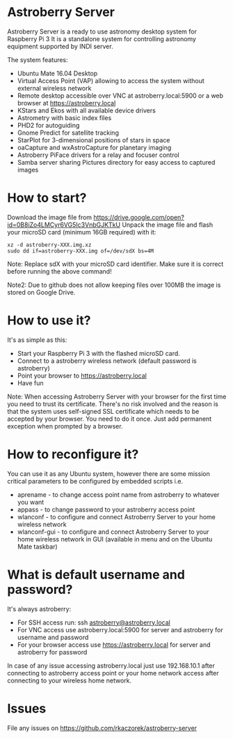 # Astroberry Server
Astroberry Server is a ready to use astronomy desktop system for Raspberry Pi 3
It is a standalone system for controlling astronomy equipment supported by INDI server.

The system features:
- Ubuntu Mate 16.04 Desktop
- Virtual Access Point (VAP) allowing to access the system without external wireless network
- Remote desktop accessible over VNC at astroberry.local:5900 or a web browser at https://astroberry.local
- KStars and Ekos with all available device drivers
- Astrometry with basic index files
- PHD2 for autoguiding
- Gnome Predict for satellite tracking
- StarPlot for 3-dimensional positions of stars in space
- oaCapture and wxAstroCapture for planetary imaging
- Astroberry PiFace drivers for a relay and focuser control
- Samba server sharing Pictures directory for easy access to captured images

# How to start?
Download the image file from https://drive.google.com/open?id=0B8iZo4LMCyr6VG5Ic3VnbGJKTkU
Unpack the image file and flash your microSD card (minimum 16GB required) with it:
```
xz -d astroberry-XXX.img.xz
sudo dd if=astroberry-XXX.img of=/dev/sdX bs=4M
```
Note: Replace sdX with your microSD card identifier. Make sure it is correct before running the above command!

Note2: Due to github does not allow keeping files over 100MB the image is stored on Google Drive.

# How to use it?
It's as simple as this:
- Start your Raspberry Pi 3 with the flashed microSD card.
- Connect to a astroberry wireless network (default password is astroberry)
- Point your browser to https://astroberry.local
- Have fun

Note: When accessing Astroberry Server with your browser for the first time you need to trust its certificate.
There's no risk involved and the reason is that the system uses self-signed SSL certificate which needs to be
accepted by your browser. You need to do it once. Just add permanent exception when prompted by a browser.

# How to reconfigure it?
You can use it as any Ubuntu system, however there are some mission critical parameters to be configured by
embedded scripts i.e.
- aprename - to change access point name from astroberry to whatever you want
- appass - to change password to your astroberry access point
- wlanconf - to configure and connect Astroberry Server to your home wireless network
- wlanconf-gui - to configure and connect Astroberry Server to your home wireless network in GUI (available in menu and on the Ubuntu Mate taskbar)

# What is default username and password?
It's always astroberry:
- For SSH access run: ssh astroberry@astroberry.local
- For VNC access use astroberry.local:5900 for server and astroberry for username and password
- For your browser access use https://astroberry.local for server and astroberry for password

In case of any issue accessing astroberry.local just use 192.168.10.1 after connecting to astroberry access point or
your home network access after connecting to your wireless home network.

# Issues
File any issues on https://github.com/rkaczorek/astroberry-server
